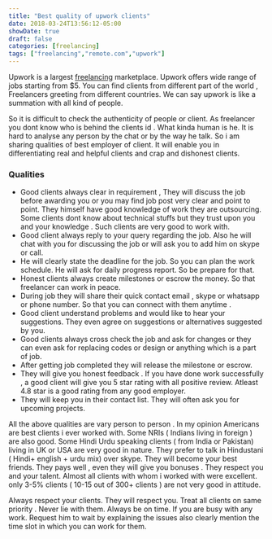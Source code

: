 ```yaml
---
title: "Best quality of upwork clients"
date: 2018-03-24T13:56:12-05:00
showDate: true
draft: false
categories: [freelancing]
tags: ["freelancing","remote.com","upwork"]
---
```


Upwork is a largest [freelancing](/posts/freelancing-job) marketplace. Upwork offers wide range of jobs starting from $5.  You can find clients from different part of the world , Freelancers greeting from different countries. We can say upwork is like a summation with all kind of people.

So it is difficult to check the authenticity of people or client. As freelancer you dont know who is behind the clients id . What kinda human is he.  It is hard to analyse any person by the chat or by the way he talk.  So i am sharing qualities of best employer of client. It will enable you in differentiating real and helpful clients and crap and dishonest clients.

### Qualities

- Good clients always clear in requirement , They will discuss the job before awarding you or you may find job post very clear and point to point. They himself have good knowledge of work they are outsourcing. Some clients dont know about technical stuffs but they trust upon you and your knowledge . Such clients are very good to work with.
- Good client always reply to your query regarding the job. Also he will chat with you for discussing the job or will ask you to add him on skype or call.
- He will clearly state the deadline for the job. So you can plan the work schedule. He will ask for daily progress report. So be prepare for that.
- Honest clients always create milestones or escrow the money. So that freelancer can work in peace.
- During job they will share their quick contact email , skype  or whatsapp or phone number. So that you can connect with them anytime .
- Good client understand problems and would like to hear your suggestions. They even agree on suggestions or alternatives suggested by you.
- Good clients always cross check the job and ask for changes or they can even ask for replacing codes or design or anything which is a part of job.
- After getting job completed they will release the milestone or escrow.
- They will give you honest feedback . If you have done work successfully , a good client will give you 5 star rating with all positive review. Atleast 4.8 star is a good rating from any good employer.
- They will keep you in their contact list. They will often ask you for upcoming projects.

All the above qualities are vary person to person . In my opinion Americans are best clients i ever worked with.  Some NRIs ( Indians living in foreign ) are also good. Some Hindi Urdu speaking clients ( from India or Pakistan) living in UK or USA are very good in nature. They prefer to talk in Hindustani ( Hindi+ english + urdu mix) over skype. They will become your best friends.  They pays well , even they will give you bonuses . They respect you and your talent. Almost all clients with whom i worked with were excellent. only 3-5% clients ( 10-15 out of 300+ clients ) are not very good in attitude.

Always respect your clients. They will respect you. Treat all clients on same priority . Never lie with them. Always be on time. If you are busy with any work. Request him to wait by explaining the issues also clearly mention the time slot in which you can work for them.